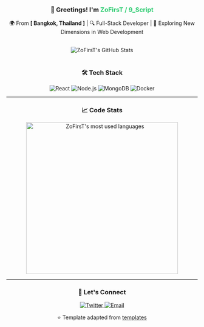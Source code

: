 <div align="center">

<h3>👋 Greetings! I'm <span style="color:#2ecc71">ZoFirsT / 9_Script</span></h3>

🌍 From <b>[ Bangkok, Thailand ]</b> | 🔍 Full-Stack Developer | 🌌 Exploring New Dimensions in Web Development

<br>

<img align="center" src="https://github-readme-stats.vercel.app/api?username=ZoFirsT&count_private=true&hide=stars&show_icons=true&theme=radical&line_height=32&title_color=F85D7F&icon_color=F8D866" alt="ZoFirsT's GitHub Stats">
<br><br>

</div>

<h3 align="center">🛠 Tech Stack</h3>

<div align="center">

![React](https://img.shields.io/badge/-React-61DAFB?logo=react&logoColor=white)
![Node.js](https://img.shields.io/badge/-Node.js-43853D?logo=node.js&logoColor=white)
![MongoDB](https://img.shields.io/badge/-MongoDB-4EA94B?logo=mongodb&logoColor=white)
![Docker](https://img.shields.io/badge/-Docker-2496ED?logo=docker&logoColor=white)

</div>

---

<div align="center">

<h3>📈 Code Stats</h3>

<!-- You can use https://github.com/anmol098/waka-readme-stats for Wakatime integration -->
<!-- But for this example, I'm using https://github.com/anuraghazra/github-readme-stats -->

<a href="https://github.com/anuraghazra/github-readme-stats">
  <img width="400" src="https://github-readme-stats.vercel.app/api/top-langs/?username=ZoFirsT&hide=html,css&langs_count=7&layout=compact&theme=radical" alt="ZoFirsT's most used languages">
</a>

</div>

---

<h3 align="center">🔗 Let's Connect</h3>
<div align="center">
  <a href="https://twitter.com/tha1slkc_7" target="_blank">
    <img src="https://img.icons8.com/fluent/48/000000/twitter.png" alt="Twitter"/>
  </a>
  <a href="mailto:thanatcha103@icloud.com" target="_blank">
    <img src="https://img.icons8.com/fluent/48/000000/gmail.png" alt="Email"/>
  </a>
</div>

<div align="center">

⭐️ Template adapted from [templates](https://github.com/someone/some-repo)

</div>
